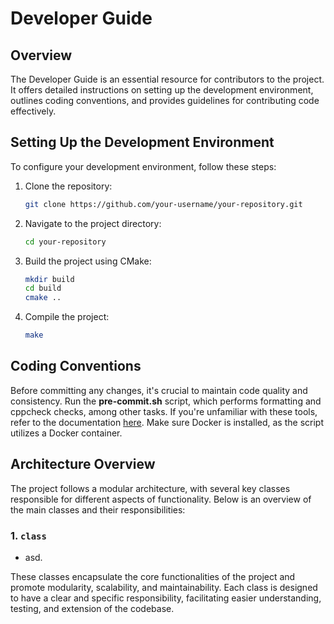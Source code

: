 # Developer Guide

## Overview

The Developer Guide is an essential resource for contributors to the project. It offers detailed instructions on setting up the development environment, outlines coding conventions, and provides guidelines for contributing code effectively.

## Setting Up the Development Environment

To configure your development environment, follow these steps:

1. Clone the repository:

   ```bash
   git clone https://github.com/your-username/your-repository.git
   ```

2. Navigate to the project directory:

   ```bash
   cd your-repository
   ```

3. Build the project using CMake:

   ```bash
   mkdir build
   cd build
   cmake ..
   ```

4. Compile the project:

   ```bash
   make
   ```

## Coding Conventions

Before committing any changes, it's crucial to maintain code quality and consistency. Run the **pre-commit.sh** script, which performs formatting and cppcheck checks, among other tasks. If you're unfamiliar with these tools, refer to the documentation [here](https://github.com/ItsZcx/pre-commit-hooks). Make sure Docker is installed, as the script utilizes a Docker container.


## Architecture Overview

The project follows a modular architecture, with several key classes responsible for different aspects of functionality. Below is an overview of the main classes and their responsibilities:

### 1. `class`

- asd.

These classes encapsulate the core functionalities of the project and promote modularity, scalability, and maintainability. Each class is designed to have a clear and specific responsibility, facilitating easier understanding, testing, and extension of the codebase.
